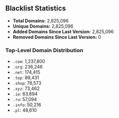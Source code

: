 ## Blacklist Statistics

- **Total Domains:** 2,825,096
- **Unique Domains:** 2,825,096
- **Added Domains Since Last Version:** 2,825,096
- **Removed Domains Since Last Version:** 0

### Top-Level Domain Distribution

-  `.com`: 1,237,800
-  `.org`: 236,246
-  `.net`: 174,415
-  `.top`: 89,431
-  `.shop`: 76,573
-  `.xyz`: 73,462
-  `.io`: 63,694
-  `.ru`: 57,094
-  `.info`: 50,216
-  `.pl`: 48,610
